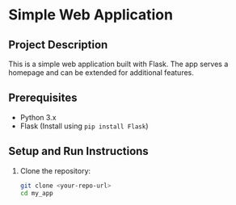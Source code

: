 # Simple Web Application

## Project Description
This is a simple web application built with Flask. The app serves a homepage and can be extended for additional features.

## Prerequisites
- Python 3.x
- Flask (Install using `pip install Flask`)

## Setup and Run Instructions
1. Clone the repository:
   ```bash
   git clone <your-repo-url>
   cd my_app
